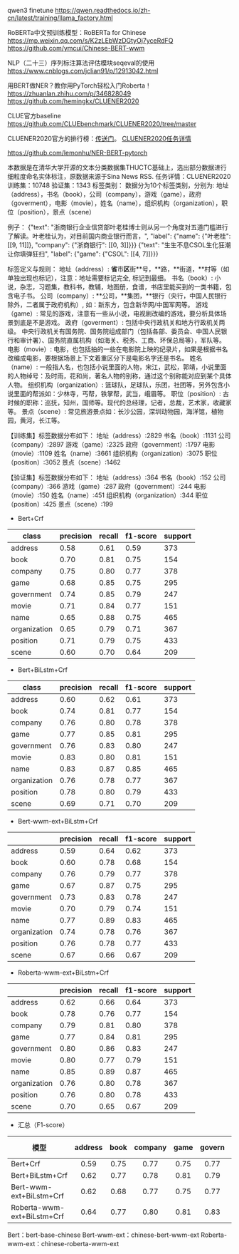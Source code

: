 qwen3 finetune
https://qwen.readthedocs.io/zh-cn/latest/training/llama_factory.html

RoBERTa中文预训练模型：RoBERTa for Chinese
https://mp.weixin.qq.com/s/K2zLEbWzDGtyOj7yceRdFQ
https://github.com/ymcui/Chinese-BERT-wwm

NLP（二十三）序列标注算法评估模块seqeval的使用
https://www.cnblogs.com/jclian91/p/12913042.html

用BERT做NER？教你用PyTorch轻松入门Roberta！
https://zhuanlan.zhihu.com/p/346828049
https://github.com/hemingkx/CLUENER2020

CLUE官方baseline
https://github.com/CLUEbenchmark/CLUENER2020/tree/master

CLUENER2020官方的排行榜：[传送门](https://www.cluebenchmarks.com/ner.html)。
[CLUENER2020任务详情](https://github.com/CLUEbenchmark/CLUENER2020)

https://github.com/lemonhu/NER-BERT-pytorch

本数据是在清华大学开源的文本分类数据集THUCTC基础上，选出部分数据进行细粒度命名实体标注，原数据来源于Sina News RSS.
任务详情：CLUENER2020
训练集：10748 验证集：1343
标签类别：
数据分为10个标签类别，分别为: 地址（address），书名（book），公司（company），游戏（game），政府（goverment），电影（movie），姓名（name），组织机构（organization），职位（position），景点（scene）

例子：
{"text": "浙商银行企业信贷部叶老桂博士则从另一个角度对五道门槛进行了解读。叶老桂认为，对目前国内商业银行而言，", "label": {"name": {"叶老桂": [[9, 11]]}, "company": {"浙商银行": [[0, 3]]}}}
{"text": "生生不息CSOL生化狂潮让你填弹狂扫", "label": {"game": {"CSOL": [[4, 7]]}}}

标签定义与规则：
地址（address）: **省**市**区**街**号，**路，**街道，**村等（如单独出现也标记），注意：地址需要标记完全, 标记到最细。
书名（book）: 小说，杂志，习题集，教科书，教辅，地图册，食谱，书店里能买到的一类书籍，包含电子书。
公司（company）: **公司，**集团，**银行（央行，中国人民银行除外，二者属于政府机构）, 如：新东方，包含新华网/中国军网等。
游戏（game）: 常见的游戏，注意有一些从小说，电视剧改编的游戏，要分析具体场景到底是不是游戏。
政府（goverment）: 包括中央行政机关和地方行政机关两级。 中央行政机关有国务院、国务院组成部门（包括各部、委员会、中国人民银行和审计署）、国务院直属机构（如海关、税务、工商、环保总局等），军队等。
电影（movie）: 电影，也包括拍的一些在电影院上映的纪录片，如果是根据书名改编成电影，要根据场景上下文着重区分下是电影名字还是书名。
姓名（name）: 一般指人名，也包括小说里面的人物，宋江，武松，郭靖，小说里面的人物绰号：及时雨，花和尚，著名人物的别称，通过这个别称能对应到某个具体人物。
组织机构（organization）: 篮球队，足球队，乐团，社团等，另外包含小说里面的帮派如：少林寺，丐帮，铁掌帮，武当，峨眉等。
职位（position）: 古时候的职称：巡抚，知州，国师等。现代的总经理，记者，总裁，艺术家，收藏家等。
景点（scene）: 常见旅游景点如：长沙公园，深圳动物园，海洋馆，植物园，黄河，长江等。

【训练集】标签数据分布如下：
地址（address）:2829
书名（book）:1131
公司（company）:2897
游戏（game）:2325
政府（government）:1797
电影（movie）:1109
姓名（name）:3661
组织机构（organization）:3075
职位（position）:3052
景点（scene）:1462

【验证集】标签数据分布如下：
地址（address）:364
书名（book）:152
公司（company）:366
游戏（game）:287
政府（government）:244
电影（movie）:150
姓名（name）:451
组织机构（organization）:344
职位（position）:425
景点（scene）:199

+ Bert+Crf

| class          | precision | recall | f1-score | support |
|----------------|-----------|--------|----------|---------|
| address        | 0.58      | 0.61   | 0.59     | 373     |
| book           | 0.70      | 0.81   | 0.75     | 154     |
| company        | 0.75      | 0.80   | 0.77     | 378     |
| game           | 0.68      | 0.85   | 0.75     | 295     |
| government     | 0.74      | 0.85   | 0.79     | 247     |
| movie          | 0.71      | 0.84   | 0.77     | 151     |
| name           | 0.65      | 0.88   | 0.75     | 465     |
| organization   | 0.65      | 0.79   | 0.71     | 367     |
| position       | 0.71      | 0.79   | 0.75     | 433     |
| scene          | 0.60      | 0.70   | 0.64     | 209     |

+ Bert+BiLstm+Crf

| class          | precision | recall | f1-score | support |
|----------------|-----------|--------|----------|---------|
| address        | 0.60      | 0.62   | 0.61     | 373     |
| book           | 0.74      | 0.81   | 0.77     | 154     |
| company        | 0.76      | 0.80   | 0.78     | 378     |
| game           | 0.77      | 0.85   | 0.81     | 295     |
| government     | 0.76      | 0.83   | 0.80     | 247     |
| movie          | 0.83      | 0.80   | 0.81     | 151     |
| name           | 0.83      | 0.87   | 0.85     | 465     |
| organization   | 0.76      | 0.78   | 0.77     | 367     |
| position       | 0.78      | 0.80   | 0.79     | 433     |
| scene          | 0.69      | 0.71   | 0.70     | 209     |

+ Bert-wwm-ext+BiLstm+Crf

|              | precision | recall | f1-score | support |
|--------------|-----------|--------|----------|---------|
| address      | 0.59      | 0.64   | 0.62     | 373     |
| book         | 0.60      | 0.78   | 0.68     | 154     |
| company      | 0.76      | 0.79   | 0.77     | 378     |
| game         | 0.67      | 0.87   | 0.75     | 295     |
| government   | 0.73      | 0.83   | 0.78     | 247     |
| movie        | 0.70      | 0.79   | 0.74     | 151     |
| name         | 0.77      | 0.89   | 0.83     | 465     |
| organization | 0.74      | 0.78   | 0.76     | 367     |
| position     | 0.76      | 0.78   | 0.77     | 433     |
| scene        | 0.67      | 0.66   | 0.67     | 209     |

+ Roberta-wwm-ext+BiLstm+Crf

|              | precision | recall | f1-score | support |
|--------------|-----------|--------|----------|---------|
| address      | 0.62      | 0.66   | 0.64     | 373     |
| book         | 0.78      | 0.76   | 0.77     | 154     |
| company      | 0.79      | 0.81   | 0.80     | 378     |
| game         | 0.77      | 0.84   | 0.81     | 295     |
| government   | 0.80      | 0.86   | 0.83     | 247     |
| movie        | 0.80      | 0.77   | 0.79     | 151     |
| name         | 0.85      | 0.89   | 0.87     | 465     |
| organization | 0.76      | 0.80   | 0.78     | 367     |
| position     | 0.76      | 0.80   | 0.78     | 433     |
| scene        | 0.70      | 0.65   | 0.67     | 209     |

+ 汇总（F1-score）

| 模型                         | address | book | company | game | govern | movie | name | org  | position | scene | micro avg |
|----------------------------|:-------:|:----:|:-------:|:----:|:------:|:-----:|:----:|:----:|:--------:|:-----:|:---------:| 
| Bert+Crf                   |  0.59   | 0.75 |  0.77   | 0.75 |  0.77  | 0.76  | 0.75 | 0.71 |   0.74   | 0.65  |   0.72    |
| Bert+BiLstm+Crf            |  0.62   | 0.77 |  0.78   | 0.81 |  0.79  | 0.82  | 0.84 | 0.77 |   0.79   | 0.71  |   0.77    |
| Bert-wwm-ext+BiLstm+Crf    |  0.62   | 0.68 |  0.77   | 0.75 |  0.77  | 0.74  | 0.82 | 0.76 |   0.77   | 0.68  |   0.74    |
| Roberta-wwm-ext+BiLstm+Crf |  0.64   | 0.77 |  0.80   | 0.81 |  0.83  | 0.78  | 0.87 | 0.78 |   0.79   | 0.67  |   0.78    |

Bert：bert-base-chinese
Bert-wwm-ext：chinese-bert-wwm-ext
Roberta-wwm-ext：chinese-roberta-wwm-ext
